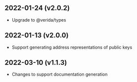 2022-01-24 (v2.0.2)
-------------------

- Upgrade to @verida/types

2022-01-13 (v2.0.0)
-------------------

- Support generating address representations of public keys

2022-03-10 (v1.1.3)
-------------------

- Changes to support documentation generation